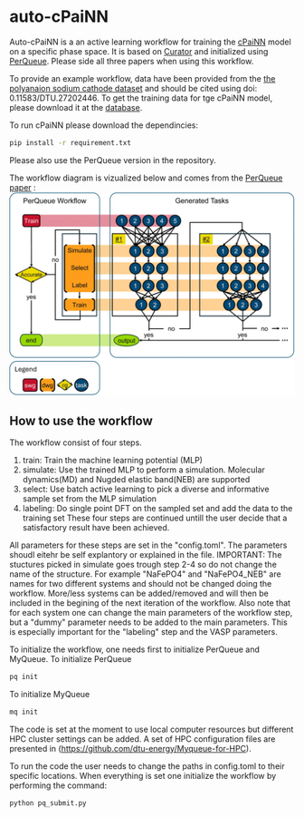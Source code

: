 # auto-cPaiNN
Auto-cPaiNN is a an active learning workflow for training the [cPaiNN](https://github.com/dtu-energy/cPaiNN) model on a specific phase space. It is based on [Curator](https://doi.org/10.26434/chemrxiv-2024-p5t3l) and initialized using [PerQueue](https://doi.org/10.1039/D4DD00134F). Please side all three papers when using this workflow.

To provide an example workflow, data have been provided from the [the polyanaion sodium cathode dataset](https://doi.org/10.11583/DTU.27202446) and should be cited using doi: 0.11583/DTU.27202446. To get the training data for tge cPaiNN model, please download it at the [database](https://doi.org/10.11583/DTU.27202446).

To run cPaiNN please download the dependincies:
```bash
pip install -r requirement.txt
```
Please also use the PerQueue version in the repository. 


The workflow diagram is vizualized below and comes from the [PerQueue paper](https://doi.org/10.1039/D4DD00134F) :
![plot](workflow.jpg)


## How to use the workflow
The workflow consist of four steps.
1) train: Train the machine learning potential (MLP)
2) simulate: Use the trained MLP to perform a simulation. Molecular dynamics(MD) and Nugded elastic band(NEB) are supported
3) select: Use batch active learning to pick a diverse and informative sample set from the MLP simulation
4) labeling: Do single point DFT on the sampled set and add the data to the training set
These four steps are continued untill the user decide that a satisfactory result have been achieved. 

All parameters for these steps are set in the "config.toml". The parameters shoudl eitehr be self explantory or explained in the file. 
IMPORTANT: The stuctures picked in simulate goes trough step 2-4 so do not change the name of the structure. For example "NaFePO4" and "NaFePO4_NEB" are names for two different systems and should not be changed doing the workflow. More/less systems can be added/removed and will then be included in the begining of the next iteration of the workflow.
Also note that for each system one can change the main parameters of the workflow step, but a "dummy" parameter needs to be added to the main parameters. This is especially important for the "labeling" step and the VASP parameters.

To initialize the workflow, one needs first to initialize PerQueue and MyQueue.
To initialize PerQueue
```bash
pq init
```
To initialize MyQueue
```bash
mq init
```
The code is set at the moment to use local computer resources but different HPC cluster settings can be added. A set of HPC configuration files are presented in (https://github.com/dtu-energy/Myqueue-for-HPC).

To run the code the user needs to change the paths in config.toml to their specific locations.
When everything is set one initialize the workflow by performing the command:
```bash
python pq_submit.py
```